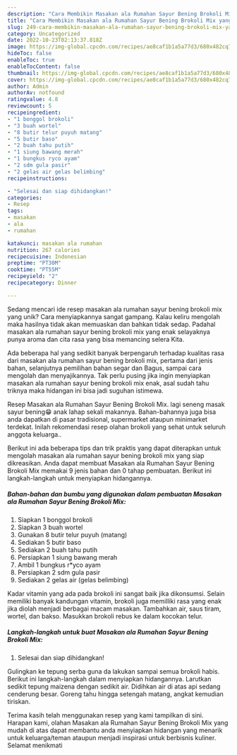 ```yaml
---
description: "Cara Membikin Masakan ala Rumahan Sayur Bening Brokoli Mix yang Lezat Sekali"
title: "Cara Membikin Masakan ala Rumahan Sayur Bening Brokoli Mix yang Lezat Sekali"
slug: 249-cara-membikin-masakan-ala-rumahan-sayur-bening-brokoli-mix-yang-lezat-sekali
category: Uncategorized
date: 2022-10-23T02:13:37.818Z
image: https://img-global.cpcdn.com/recipes/ae8caf1b1a5a77d3/680x482cq70/masakan-ala-rumahan-sayur-bening-brokoli-mix-foto-resep-utama.jpg
hideToc: false
enableToc: true
enableTocContent: false
thumbnail: https://img-global.cpcdn.com/recipes/ae8caf1b1a5a77d3/680x482cq70/masakan-ala-rumahan-sayur-bening-brokoli-mix-foto-resep-utama.jpg
cover: https://img-global.cpcdn.com/recipes/ae8caf1b1a5a77d3/680x482cq70/masakan-ala-rumahan-sayur-bening-brokoli-mix-foto-resep-utama.jpg
author: Admin
authorAv: notfound
ratingvalue: 4.8
reviewcount: 5
recipeingredient:
- "1 bonggol brokoli"
- "3 buah wortel"
- "8 butir telur puyuh matang"
- "5 butir baso"
- "2 buah tahu putih"
- "1 siung bawang merah"
- "1 bungkus ryco ayam"
- "2 sdm gula pasir"
- "2 gelas air gelas belimbing"
recipeinstructions:

- "Selesai dan siap dihidangkan!"
categories:
- Resep
tags:
- masakan
- ala
- rumahan

katakunci: masakan ala rumahan 
nutrition: 267 calories
recipecuisine: Indonesian
preptime: "PT30M"
cooktime: "PT55M"
recipeyield: "2"
recipecategory: Dinner

---
```





Sedang mencari ide resep masakan ala rumahan sayur bening brokoli mix yang unik? Cara menyiapkannya sangat gampang. Kalau keliru mengolah maka hasilnya tidak akan memuaskan dan bahkan tidak sedap. Padahal masakan ala rumahan sayur bening brokoli mix yang enak selayaknya punya aroma dan cita rasa yang bisa memancing selera Kita.





Ada beberapa hal yang sedikit banyak berpengaruh terhadap kualitas rasa dari masakan ala rumahan sayur bening brokoli mix, pertama dari jenis bahan, selanjutnya pemilihan bahan segar dan Bagus, sampai cara mengolah dan menyajikannya. Tak perlu pusing jika ingin menyiapkan masakan ala rumahan sayur bening brokoli mix enak,      asal sudah tahu triknya maka hidangan ini bisa jadi suguhan istimewa.














Resep Masakan ala Rumahan Sayur Bening Brokoli Mix. lagi seneng masak sayur bening😁 anak lahap sekali makannya. Bahan-bahannya juga bisa anda dapatkan di pasar tradisional, supermarket ataupun minimarket terdekat. Inilah rekomendasi resep olahan brokoli yang sehat untuk seluruh anggota keluarga..






Berikut ini ada beberapa tips dan trik praktis yang dapat diterapkan untuk mengolah masakan ala rumahan sayur bening brokoli mix yang siap dikreasikan. Anda dapat membuat Masakan ala Rumahan Sayur Bening Brokoli Mix memakai 9 jenis bahan dan 0 tahap pembuatan. Berikut ini langkah-langkah untuk menyiapkan hidangannya.

<!--inarticleads1-->

##### Bahan-bahan dan bumbu yang digunakan dalam pembuatan Masakan ala Rumahan Sayur Bening Brokoli Mix:

1. Siapkan 1 bonggol brokoli
1. Siapkan 3 buah wortel
1. Gunakan 8 butir telur puyuh (matang)
1. Sediakan 5 butir baso
1. Sediakan 2 buah tahu putih
1. Persiapkan 1 siung bawang merah
1. Ambil 1 bungkus r*yco ayam
1. Persiapkan 2 sdm gula pasir
1. Sediakan 2 gelas air (gelas belimbing)


Kadar vitamin yang ada pada brokoli ini sangat baik jika dikonsumsi. Selain memiliki banyak kandungan vitamin, brokoli juga memilliki rasa yang enak jika diolah menjadi berbagai macam masakan. Tambahkan air, saus tiram, wortel, dan bakso. Masukkan brokoli rebus ke dalam kocokan telur. 

<!--inarticleads2-->

##### Langkah-langkah untuk buat Masakan ala Rumahan Sayur Bening Brokoli Mix:


1. Selesai dan siap dihidangkan!

Gulingkan ke tepung serba guna da lakukan sampai semua brokoli habis. Berikut ini langkah-langkah dalam menyiapkan hidangannya. Larutkan sedikit tepung maizena dengan sedikit air. Didihkan air di atas api sedang cenderung besar. Goreng tahu hingga setengah matang, angkat kemudian tiriskan. 

Terima kasih telah menggunakan resep yang kami tampilkan di sini. Harapan kami, olahan Masakan ala Rumahan Sayur Bening Brokoli Mix yang mudah di atas dapat membantu anda menyiapkan hidangan yang menarik untuk keluarga/teman ataupun menjadi inspirasi untuk berbisnis kuliner. Selamat menikmati

